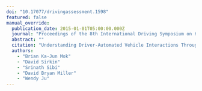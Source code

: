 ```yaml
---
doi: "10.17077/drivingassessment.1598"
featured: false
manual_override:
  publication_date: 2015-01-01T05:00:00.000Z
  journal: "Proceedings of the 8th International Driving Symposium on Human Factors in Driver Assessment, Training, and Vehicle Design: driving assessment 2015"
  abstract: ""
  citation: "Understanding Driver-Automated Vehicle Interactions Through Wizard of Oz Design Improvisation (2015)"
  authors:
    - "Brian Ka-Jun Mok"
    - "David Sirkin"
    - "Srinath Sibi"
    - "David Bryan Miller"
    - "Wendy Ju"
---
```


<!-- You can add additional content about this publication here if needed -->
